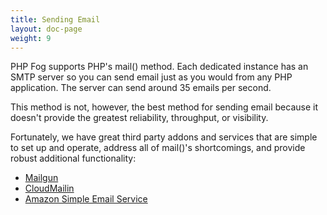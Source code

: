 ```yaml
---
title: Sending Email
layout: doc-page
weight: 9
---
```


PHP Fog supports PHP's mail() method. Each dedicated instance has an SMTP server so you can send email just as you would from any PHP application. The server can send around 35 emails per second. 

This method is not, however, the best method for sending email because it doesn't provide the greatest reliability, throughput, or visibility.

Fortunately, we have great third party addons and services that are simple to set up and operate, address all of mail()'s shortcomings, and provide robust additional functionality:

* [Mailgun](http://dev.appfog.com/features/article/mailgun)
* [CloudMailin](http://dev.appfog.com/features/article/cloudmailin)
* [Amazon Simple Email Service](http://aws.amazon.com/ses/)
